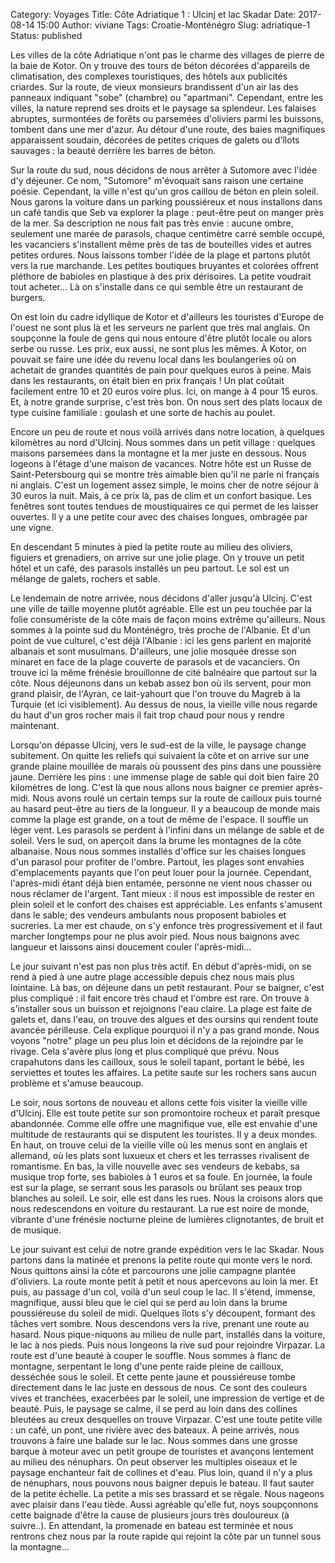 Category: Voyages 
Title: Côte Adriatique 1 : Ulcinj et lac Skadar
Date: 2017-08-14 15:00 
Author: viviane 
Tags: Croatie-Monténégro 
Slug: adriatique-1
Status: published

Les villes de la côte Adriatique n'ont pas le charme des villages de pierre de la baie de Kotor. On y trouve des tours de béton décorées d'appareils de climatisation, des complexes touristiques, des hôtels aux publicités criardes. Sur la route, de vieux monsieurs brandissent d'un air las des panneaux indiquant "sobe" (chambre) ou "apartmani". Cependant, entre les villes, la nature reprend ses droits et le paysage sa splendeur. Les falaises abruptes, surmontées de forêts ou parsemées d'oliviers parmi les buissons, tombent dans une mer d'azur. Au détour d'une route, des baies magnifiques apparaissent soudain, décorées de petites criques de galets ou d'îlots sauvages : la beauté derrière les barres de béton.

Sur la route du sud, nous décidons de nous arrêter à Sutomore avec l'idée d'y déjeuner. Ce nom, "Sutomore" m'évoquait sans raison une certaine poésie. Cependant, la ville n'est qu'un gros caillou de béton en plein soleil. Nous garons la voiture dans un parking poussiéreux et nous installons dans un café  tandis que Seb va explorer la plage : peut-être peut on manger près de la mer. Sa description ne nous fait pas très envie : aucune ombre, seulement une marée de parasols, chaque centimètre carré semble occupé, les vacanciers s'installent même près de tas de bouteilles vides et autres petites ordures. Nous laissons tomber l'idée de la plage et partons plutôt vers la rue marchande. Les petites boutiques bruyantes et colorées offrent pléthore de babioles en plastique à des prix dérisoires. La petite voudrait tout acheter... Là on s'installe dans ce qui semble être un restaurant de burgers. 

On est loin du cadre idyllique de Kotor et d'ailleurs les touristes d'Europe de l'ouest ne sont plus là et les serveurs ne parlent que très mal anglais. On soupçonne la foule de gens qui nous entoure d'être plutôt locale ou alors serbe ou russe. Les prix, eux aussi, ne sont plus les mêmes. À Kotor, on pouvait se faire une idée du revenu local dans les boulangeries où on achetait de grandes quantités de pain pour quelques euros à peine. Mais dans les restaurants, on était bien en prix français !  Un plat coûtait facilement entre 10 et 20 euros voire plus. Ici, on mange à 4 pour 15 euros. Et, à notre grande surprise, c'est très bon. On nous sert des plats locaux de type cuisine familiale : goulash et une sorte de hachis au poulet.

Encore un peu de route et nous voilà arrivés dans notre location, à quelques kilomètres au nord d'Ulcinj. Nous sommes dans un petit village : quelques maisons parsemées dans la montagne et la mer juste en dessous. Nous logeons à l'étage d'une maison de vacances. Notre hôte est un Russe de Saint-Petersbourg qui se montre très aimable bien qu'il ne parle ni français ni anglais. C'est un logement assez simple, le moins cher de notre séjour à 30 euros la nuit. Mais, à ce prix là, pas de clim et un confort basique. Les fenêtres sont toutes tendues de moustiquaires ce qui permet de les laisser ouvertes. Il y a une petite cour avec des chaises longues, ombragée par une vigne.

En descendant 5 minutes à pied la petite route au milieu des oliviers, figuiers et grenadiers, on arrive sur une jolie plage. On y trouve un petit hôtel et un café, des parasols installés un peu partout. Le sol est un mélange de galets, rochers et sable. 

Le lendemain de notre arrivée, nous décidons d'aller jusqu'à Ulcinj. C'est une ville de taille moyenne plutôt agréable. Elle est un peu touchée par la folie consumériste de la côte mais de façon moins extrême qu'ailleurs. Nous sommes à la pointe sud du Monténégro, très proche de l'Albanie. Et d'un point de vue culturel, c'est déjà l'Albanie : ici les gens parlent en majorité albanais et sont musulmans. D'ailleurs, une jolie mosquée dresse son minaret en face de la plage couverte de parasols et de vacanciers. On trouve ici la même frénésie brouillonne de cité balnéaire que partout sur la côte. Nous déjeunons dans un kebab assez bon où ils servent, pour mon grand plaisir, de l'Ayran, ce lait-yahourt que l'on trouve du Magreb à la Turquie  (et ici visiblement). Au dessus de nous, la vieille ville nous regarde du haut d'un gros rocher mais il fait trop chaud pour nous y rendre maintenant.

Lorsqu'on dépasse Ulcinj, vers le sud-est de la ville, le paysage change subitement. On quitte les reliefs qui suivaient la côte et on arrive sur une grande plaine mouillée de marais où poussent des pins dans une poussière jaune. Derrière les pins : une immense plage de sable qui doit bien faire 20 kilomètres de long. C'est là que nous allons nous baigner ce premier après-midi. Nous avons roulé un certain temps sur la route de cailloux puis tourné au hasard peut-être au tiers de la longueur. Il y a beaucoup de monde mais comme la plage est grande, on a tout de même de l'espace. Il souffle un léger vent. Les parasols se perdent à l'infini dans un mélange de sable et de soleil. Vers le sud, on aperçoit dans la brume les montagnes de la côte albanaise. Nous nous sommes installés d'office sur les chaises longues d'un parasol pour profiter de l'ombre. Partout, les plages sont envahies d'emplacements payants que l'on peut louer pour la journée. Cependant, l'après-midi étant déjà bien entamée, personne ne vient nous chasser ou nous réclamer de l'argent. Tant mieux : il nous est impossible de rester en plein soleil et le confort des chaises est appréciable. Les enfants s'amusent dans le sable; des vendeurs ambulants nous proposent babioles et sucreries. La mer est chaude, on s'y enfonce très progressivement et il faut marcher longtemps pour ne plus avoir pied. Nous nous baignons avec langueur et laissons ainsi doucement couler l'après-midi…

Le jour suivant n'est pas non plus très actif. En début d'après-midi, on se rend à pied à une autre plage accessible depuis chez nous mais plus lointaine. Là bas, on déjeune dans un petit restaurant. Pour se baigner, c'est plus compliqué : il fait encore très chaud et l'ombre est rare. On trouve à s'installer sous un buisson et rejoignons l'eau claire. La plage est faite de galets et, dans l'eau, on trouve des algues et des oursins qui rendent toute avancée périlleuse. Cela explique pourquoi il n'y a pas grand monde. Nous voyons "notre" plage un peu plus loin et décidons de la rejoindre par le rivage. Cela s'avère plus long et plus compliqué que prévu. Nous crapahutons dans les cailloux, sous le soleil tapant, portant le bébé, les serviettes et toutes les affaires. La petite saute sur les rochers sans aucun problème et s'amuse beaucoup.

Le soir, nous sortons de nouveau et allons cette fois visiter la vieille ville d'Ulcinj. Elle est toute petite sur son promontoire rocheux et paraît presque abandonnée. Comme elle offre une magnifique vue, elle est envahie d'une multitude de restaurants qui se disputent les touristes. Il y a deux mondes. En haut, on trouve celui de la vieille ville où les menus sont en anglais et allemand, où les plats sont luxueux et chers et les terrasses rivalisent de romantisme. En bas, la ville nouvelle avec ses vendeurs de kebabs, sa musique trop forte, ses babioles à 1 euros et sa foule. En journée, la foule est sur la plage, se serrant sous les parasols ou brûlant ses peaux trop blanches au soleil. Le soir, elle est dans les rues. Nous la croisons alors que nous redescendons en voiture du restaurant. La rue est noire de monde, vibrante d'une frénésie nocturne pleine de lumières clignotantes, de bruit et de musique.

Le jour suivant est celui de notre grande expédition vers le lac Skadar. Nous partons dans la matinée et prenons la petite route qui monte vers le nord. Nous quittons ainsi la côte et parcourons une jolie campagne plantée d'oliviers. La route monte petit à petit et nous apercevons au loin la mer. Et puis, au passage d'un col, voilà d'un seul coup le lac. Il s'étend, immense, magnifique, aussi bleu que le ciel qui se perd au loin dans la brume poussiéreuse du soleil de midi. Quelques îlots s'y découpent, formant des tâches vert sombre. Nous descendons vers la rive, prenant une route au hasard. Nous pique-niquons au milieu de nulle part, installés dans la voiture, le lac à nos pieds. Puis nous longeons la rive sud pour rejoindre Virpazar. La route est d'une beauté à couper le souffle. Nous sommes à flanc de montagne, serpentant le long d'une pente raide pleine de cailloux, desséchée sous le soleil. Et cette pente jaune et poussiéreuse tombe directement dans le lac juste en dessous de nous. Ce sont des couleurs vives et tranchées, exacerbées par le soleil, une impression de vertige et de beauté. Puis, le paysage se calme, il se perd au loin dans des collines bleutées au creux desquelles on trouve Virpazar. C'est une toute petite ville : un café, un pont, une rivière avec des bateaux. À peine arrivés, nous trouvons à faire une balade sur le lac. Nous sommes dans une grosse barque à moteur avec un petit groupe de touristes et avançons lentement au milieu des nénuphars. On peut observer les multiples oiseaux et le paysage enchanteur fait de collines et d'eau. Plus loin, quand il n'y a plus de nénuphars, nous pouvons nous baigner depuis le  bateau.  Il faut sauter de la petite échelle. La petite a mis ses brassard et se régale. Nous nageons avec plaisir dans l'eau tiède. Aussi agréable qu'elle fut, noys soupçonnons cette baignade d'être la cause de plusieurs jours très douloureux  (à suivre..). En attendant, la promenade en bateau est terminée et nous rentrons chez nous par la route rapide qui rejoint la côte par un tunnel sous la montagne…
